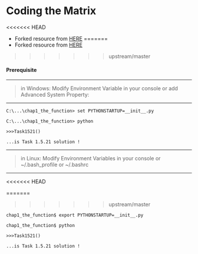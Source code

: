 # Coding the Matrix

<<<<<<< HEAD
* Forked resource from [HERE](//resources.codingthematrix.com)
=======
* Forked resource from [HERE](http://resources.codingthematrix.com)
>>>>>>> upstream/master

#### Prerequisite

- - -

> in Windows:  Modify Environment Variable in your console or add Advanced System Property:

- - -

```
C:\...\chap1_the_function> set PYTHONSTARTUP=__init__.py

C:\...\chap1_the_function> python

>>>Task1521()

...is Task 1.5.21 solution !
```

- - -

> in Linux: Modify Environment Variables in your console or ~/.bash_profile or ~/.bashrc

- - -
<<<<<<< HEAD

=======
>>>>>>> upstream/master
```
chap1_the_function$ export PYTHONSTARTUP=__init__.py

chap1_the_function$ python

>>>Task1521()

...is Task 1.5.21 solution !
```